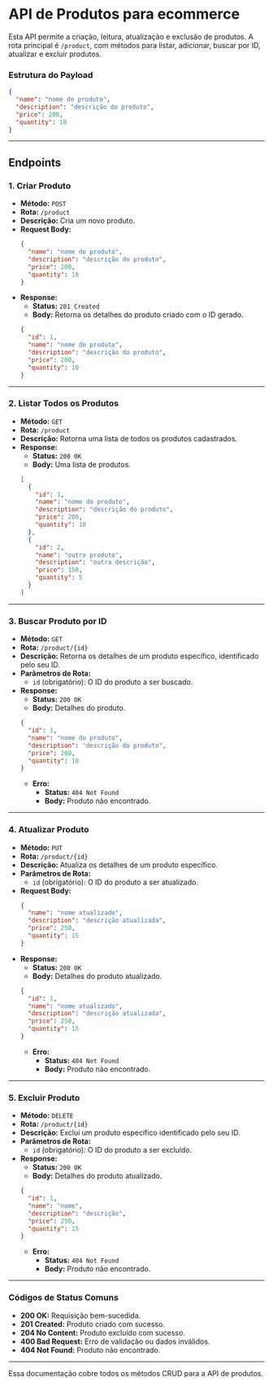 # API de Produtos para ecommerce

Esta API permite a criação, leitura, atualização e exclusão de produtos. A rota principal é `/product`, com métodos para listar, adicionar, buscar por ID, atualizar e excluir produtos.

### Estrutura do Payload

```json
{
  "name": "nome do produto",
  "description": "descrição do produto",
  "price": 200,
  "quantity": 10
}
```

---

## Endpoints

### 1. **Criar Produto**

- **Método:** `POST`
- **Rota:** `/product`
- **Descrição:** Cria um novo produto.
- **Request Body:**
  ```json
  {
    "name": "nome do produto",
    "description": "descrição do produto",
    "price": 200,
    "quantity": 10
  }
  ```
- **Response:**
  - **Status:** `201 Created`
  - **Body:** Retorna os detalhes do produto criado com o ID gerado.
  ```json
  {
    "id": 1,
    "name": "nome do produto",
    "description": "descrição do produto",
    "price": 200,
    "quantity": 10
  }
  ```

---

### 2. **Listar Todos os Produtos**

- **Método:** `GET`
- **Rota:** `/product`
- **Descrição:** Retorna uma lista de todos os produtos cadastrados.
- **Response:**
  - **Status:** `200 OK`
  - **Body:** Uma lista de produtos.
  ```json
  [
    {
      "id": 1,
      "name": "nome do produto",
      "description": "descrição do produto",
      "price": 200,
      "quantity": 10
    },
    {
      "id": 2,
      "name": "outro produto",
      "description": "outra descrição",
      "price": 150,
      "quantity": 5
    }
  ]
  ```

---

### 3. **Buscar Produto por ID**

- **Método:** `GET`
- **Rota:** `/product/{id}`
- **Descrição:** Retorna os detalhes de um produto específico, identificado pelo seu ID.
- **Parâmetros de Rota:**
  - `id` (obrigatório): O ID do produto a ser buscado.
- **Response:**
  - **Status:** `200 OK`
  - **Body:** Detalhes do produto.
  ```json
  {
    "id": 1,
    "name": "nome do produto",
    "description": "descrição do produto",
    "price": 200,
    "quantity": 10
  }
  ```
  - **Erro:**
    - **Status:** `404 Not Found`
    - **Body:** Produto não encontrado.

---

### 4. **Atualizar Produto**

- **Método:** `PUT`
- **Rota:** `/product/{id}`
- **Descrição:** Atualiza os detalhes de um produto específico.
- **Parâmetros de Rota:**
  - `id` (obrigatório): O ID do produto a ser atualizado.
- **Request Body:**
  ```json
  {
    "name": "nome atualizado",
    "description": "descrição atualizada",
    "price": 250,
    "quantity": 15
  }
  ```
- **Response:**
  - **Status:** `200 OK`
  - **Body:** Detalhes do produto atualizado.
  ```json
  {
    "id": 1,
    "name": "nome atualizado",
    "description": "descrição atualizada",
    "price": 250,
    "quantity": 15
  }
  ```
  - **Erro:**
    - **Status:** `404 Not Found`
    - **Body:** Produto não encontrado.

---

### 5. **Excluir Produto**

- **Método:** `DELETE`
- **Rota:** `/product/{id}`
- **Descrição:** Exclui um produto específico identificado pelo seu ID.
- **Parâmetros de Rota:**
  - `id` (obrigatório): O ID do produto a ser excluído.
- **Response:**
  - **Status:** `200 OK`
  - **Body:** Detalhes do produto atualizado.
  ```json
  {
    "id": 1,
    "name": "nome",
    "description": "descrição",
    "price": 250,
    "quantity": 15
  }
  ```
  - **Erro:**
    - **Status:** `404 Not Found`
    - **Body:** Produto não encontrado.

---

### Códigos de Status Comuns

- **200 OK:** Requisição bem-sucedida.
- **201 Created:** Produto criado com sucesso.
- **204 No Content:** Produto excluído com sucesso.
- **400 Bad Request:** Erro de validação ou dados inválidos.
- **404 Not Found:** Produto não encontrado.

---


Essa documentação cobre todos os métodos CRUD para a API de produtos.

